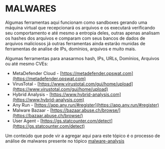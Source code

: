 # MALWARES

Algumas ferramentas aqui funcionam como sandboxes gerando uma máquina virtual que recepcionará os arquivos e os executará verificando seu comportamento e até mesmo a entropia deles, outras apenas analisam os hashes dos arquivos e comparam com seus bancos de dados de arquivos maliciosos já outras ferramentas ainda estarão munidas de ferramentas de analise de IPs, domínios, arquivos e muito mais.

Algumas ferramentas para anasarmos hash, IPs, URLs, Domínios, Arquivos ou até mesmo CVEs:

* MetaDefender Cloud - [https://metadefender.opswat.com](https://metadefender.opswat.com)
* VirusTotal - [https://www.virustotal.com/gui/home/upload](https://www.virustotal.com/gui/home/upload)
* Hybrid Analysis - [https://www.hybrid-analysis.com](https://www.hybrid-analysis.com)
* Any Run - [https://app.any.run/#register](https://app.any.run/#register)
* Malware Bazaar - [https://bazaar.abuse.ch/browse/](https://bazaar.abuse.ch/browse/)
* User Agent - [https://gs.statcounter.com/detect](https://gs.statcounter.com/detect)



Um conteúdo que pode vir a agregar aqui para este tópico é o processo de análise de malwares presente no tópico [malware-analysis](../soc/processes/malware-analysis/ "mention")
